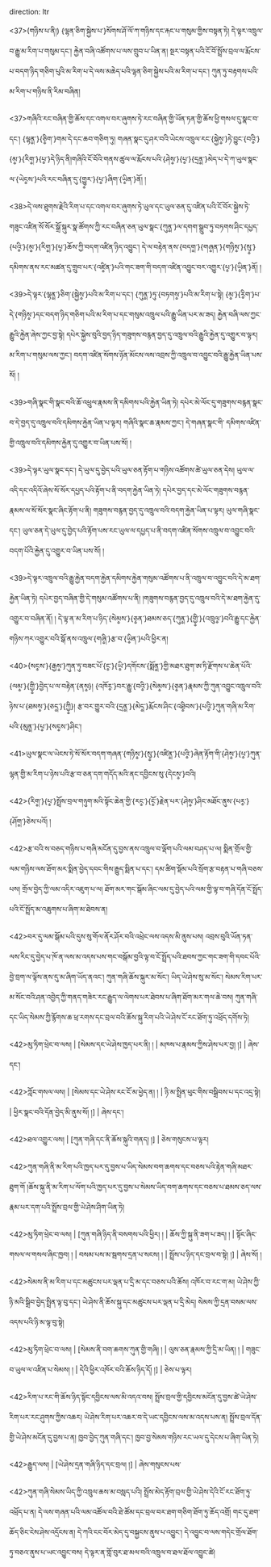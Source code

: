 direction: ltr

<37>(གཉིས་པ་ནི།) {ལྷན་ཅིག་སྐྱེས་པ་}སོགས་ཤོ་ལོ་ཀ་གཉིས་དང་རྐང་པ་གསུམ་གྱིས་བསྟན་ཏེ། དེ་ལྟར་འཁྲུལ་བ་རྒྱུ་མ་རིག་པ་གསུམ་དང་། རྐྱེན་བཞི་འཚོགས་པ་ལས་གྲུབ་པ་ཡིན་ན། སྔར་བསྟན་པའི་ངོ་བོ་སྤྲོས་བྲལ་ལ་རྨོངས་པ་བདག་ཉིད་གཅིག་པུའི་མ་རིག་པ་དེ་ལས་མཆེད་པའི་ལྷན་ཅིག་སྐྱེས་པའི་མ་རིག་པ་དང་། ཀུན་ཏུ་བརྟགས་པའི་མ་རིག་པ་གཉིས་ནི་རིམ་བཞིན། 

<37>གཞིའི་རང་བཞིན་གྱི་ཆོས་དང་འགལ་བར་ཞུགས་ཏེ་རང་བཞིན་གྱི་ཡོན་ཏན་གྱི་ཆོས་ཕྱི་གསལ་དུ་སྣང་བ་དང་། {ལྷན༵་}{ཅི༵ག་}གམ་དེ་དང་ཆབ་གཅིག་ཏུ། གཞན་སྣང་དུ་ཤར་བའི་ཡེངས་འཁྲུལ་རང་{སྐྱེས༵་}ཏེ་བྱུང་{བའི༵་}{མ༵་}{རིག༵་}{པ༵་}དེ་ཉིད་ནི།གཞིའི་ངོ་བོའི་གནས་ཚུལ་ལ་རྨོངས་པའི་{ཤེས༵་}{པ༵་}{དྲན༵་}མེད་པ་དེ་ཀ་ཡུལ་སྣང་ལ་{ཡེང༵ས་}པའི་རང་བཞིན་དུ་{གྱུ༵ར་}{པ༵་}ཞིག་{ཡི༵ན་}ནོ། །

<38>དེ་ལས་ཐུགས་རྗེའི་རིག་པ་དང་འགལ་བར་ཞུགས་ཏེ་ཡུལ་དང་ཡུལ་ཅན་དུ་འཛིན་པའི་ངོ་བོར་སྐྱེས་ཏེ་གཟུང་འཛིན་སོ་སོར་སྒྲོ་སྐུར་སྣ་ཚོགས་ཀྱི་རང་བཞིན་ཅན་ཡུལ་སྣང་{ཀུན༵་}ལ་དགག་སྒྲུབ་ཏུ་བཏགས་ཤིང་དཔྱད་{པའི༵་}{མ༵་}{རིག༵་}{པ༵་}ཆོས་ཀྱི་བདག་འཛིན་ཉིད་འབྱུང་། དེ་ལ་བརྟེན་ནས་{བདག༵་}{གཞ༵ན་}{གཉིས༵་}{སུ༵་}དམིགས་ནས་རང་མཚན་དུ་གྲུབ་པར་{འཛི༵ན་}པའི་གང་ཟག་གི་བདག་འཛིན་འབྱུང་བར་འགྱུར་{པ༵་}{ཡི༵ན་}ནོ། །

<39>དེ་ལྟར་{ལྷན༵་}ཅིག་{སྐྱེས༵་}པའི་མ་རིག་པ་དང་། {ཀུན༵་}ཏུ་{བཏགས༵་}པའི་མ་རིག་པ་སྟེ། {མ༵་}{རི༵ག་}པ་དེ་{གཉིས༵་}དང་བདག་ཉིད་གཅིག་པའི་མ་རིག་པ་དང་གསུམ་འཁྲུལ་པའི་རྒྱུ་ཡིན་པར་མ་ཟད། རྐྱེན་བཞི་ལས་ཀྱང་རྒྱུའི་རྐྱེན་ཞེས་ཀྱང་བྱ་སྟེ། དཔེར་སྐྱེས་བུའི་བྱད་ཉིད་གཟུགས་བརྙན་བྱད་དུ་འཁྲུལ་བའི་རྒྱུའི་རྐྱེན་དུ་འགྱུར་བ་ལྟར། མ་རིག་པ་གསུམ་ལས་ཀྱང་། བདག་འཛིན་སོགས་ཉོན་མོངས་ལས་འབྲས་ཀྱི་འཁྲུལ་བ་འབྱུང་བའི་རྒྱུ་རྐྱེན་ཡིན་པས་སོ། །

<39>གཞི་སྣང་གི་སྣང་བའི་ཆོ་འཕྲུལ་རྣམས་ནི་དམིགས་པའི་རྐྱེན་ཡིན་ཏེ། དཔེར་མེ་ལོང་དུ་གཟུགས་བརྙན་སྣང་བ་དེ་བྱད་དུ་འཁྲུལ་བའི་དམིགས་རྐྱེན་ཡིན་པ་ལྟར། གཞིའི་སྣང་ཆ་རྣམས་ཀྱང་། དེ་གཞན་སྣང་གི་ དམིགས་འཛིན་གྱི་འཁྲུལ་བའི་དམིགས་རྐྱེན་དུ་འགྱུར་བ་ཡིན་པས་སོ། །

<39>དེ་ལྟར་ཡུལ་སྣང་དང་། དེ་ཡུལ་དུ་བྱེད་པའི་ཡུལ་ཅན་རྟོག་པ་གཉིས་འཚོགས་ཚེ་ཡུལ་ཅན་དེས། ཡུལ་ལ་འདི་དང་འདིའོ་ཞེས་སོ་སོར་དཔྱད་པའི་རྟོག་པ་ནི་བདག་རྐྱེན་ཡིན་ཏེ། དཔེར་བྱད་དང་མེ་ལོང་གཟུགས་བརྙན་རྣམས་ལ་སོ་སོར་སྣང་ཞིང་རྟོག་པ་ནི། གཟུགས་བརྙན་བྱད་དུ་འཁྲུལ་བའི་བདག་རྐྱེན་ཡིན་པ་ལྟར། ཡུལ་གཞི་སྣང་དང་། ཡུལ་ཅན་དེ་ཡུལ་དུ་བྱེད་པའི་རྟོག་པས་རང་ཡུལ་ལ་དཔྱད་པ་ནི་བདག་འཛིན་སོགས་འཁྲུལ་བ་འབྱུང་བའི་བདག་པོའི་རྐྱེན་དུ་འགྱུར་བ་ཡིན་པས་སོ། ། 

<39>དེ་ལྟར་འཁྲུལ་བའི་རྒྱུ་རྐྱེན་བདག་རྐྱེན་དམིགས་རྐྱེན་གསུམ་འཚོགས་པ་ནི་འཁྲུལ་བ་འབྱུང་བའི་དེ་མ་ཐག་རྐྱེན་ཡིན་ཏེ། དཔེར་བྱད་བཞིན་གྱི་དེ་གསུམ་འཚོགས་པ་ནི། །གཟུགས་བརྙན་བྱད་དུ་འཁྲུལ་བའི་དེ་མ་ཐག་རྐྱེན་དུ་འགྱུར་བ་བཞིན་ནོ། ། དེ་ལྟ་ན་མ་རིག་པ་ཉིད་{སེམ༵ས་}{ཅ༵ན་}ཐམས་ཅད་{ཀུན༵་}{གྱི༵་}{འཁྲུལ༵་}བའི་རྒྱུ་དང་རྐྱེན་ གཉིས་ཀར་འགྱུར་བའི་སྒོ་ནས་འཁྲུལ་{གཞི༵་}རྩ་བ་{ཡི༵ན་}པའི་ཕྱིར་ན། 

<40>{སང༵ས་}{རྒྱས༵་}ཀུན་ཏུ་བཟང་པོ་{ང༵་}{ཡི༵་}དགོངས་{སྨོན༵་}གྱི་མཐར་ཐུག་ཨ་ཏི་རྫོགས་པ་ཆེན་པོའི་{ལམ༵་}{གྱི༵་}བྱེད་པ་ལ་བརྟེན་{ནས༵}། {འཁོར༵་}བར་རྒྱུ་{བའི༵་}{སེམ༵ས་}{ཅ༵ན་}རྣམས་ཀྱི་ཀུན་འབྱུང་འཁྲུལ་བའི་ཉེས་པ་{ཐམས༵་}{ཅད༵་}{ཀྱི༵}། རྩ་བར་གྱུར་བའི་{དྲན༵་}{མེད༵་}རྨོངས་ཤིང་{འཐི༵བས་}{པའི༵་}ཀུན་གཞི་མ་རིག་པའི་{མུན༵་}{པ༵་}{སང༵ས་}ཤིང་།  

<41>ཡུལ་སྣང་ལ་ཡེངས་ཏེ་སོ་སོར་བདག་གཞན་{གཉིས༵་}{སུ༵་}{འཛིན༵་}{པའི༵་}ཞེན་རྟོག་གི་{ཤེས༵་}{པ༵་}ཀུན་ལྷན་གྱི་མ་རིག་པ་ཉེས་པའི་རྩ་བ་ཅན་དག་གདོད་མའི་ནང་དབྱིངས་སུ་{དེངས༵་}བའི། 

<42>{རིག༵་}{པ༵་}སྤྲོས་བྲལ་གཉུག་མའི་སྟོང་ཆེན་གྱི་{རང༵་}{ངོ༵་}རྗེན་པར་{ཤེས༵་}ཤིང་མཐོང་ནུས་{པར༵་}{ཤོག༵་}ཅེས་པའོ། །

<42>རྩ་བའི་ས་བཅད་གཉིས་པ་གཞི་མངོན་དུ་བྱས་ནས་འཁྲུལ་བ་ལྡོག་པའི་ལམ་བཤད་པ་ལ། སྨིན་གྲོལ་གྱི་ལམ་གཉིས་ལས་ཐོག་མར་སྨིན་བྱེད་དབང་གིས་རྒྱུད་སྨིན་པ་དང་། དམ་ཚིག་སྡོམ་པའི་སྲོག་རྩ་བརྟན་པ་གཞི་བཅས་པས། གྲོལ་བྱེད་ཀྱི་ལམ་འདིར་འཇུག་པ་ལ། ཐོག་མར་གང་སྒོམ་ཞིང་ལམ་དུ་བྱེད་པའི་ལམ་གྱི་ལྟ་བ་གཞི་དོན་ངོ་སྤྲོད་པའི་ངོ་སྤྲོད་མ་འཆུགས་པ་ཞིག་མ་ཐེབས་ན། 

<42>བར་དུ་ལམ་སྒོམ་པའི་དུས་སུ་གོལ་ནོར་ཤོར་བའི་འཕྲེང་ལས་འདས་མི་ནུས་པས། འབྲས་བུའི་ཡོན་ཏན་ལས་རིང་དུ་བྱེད་པ་ཁོ་ན་ལས་མ་འདས་པས་གང་བསྒོམ་བྱའི་ལྟ་བ་ངོ་སྤྲོད་པའི་ཐབས་ཀྱང་གང་ཟག་གི་དབང་པོའི་བྱེ་བྲག་ལ་ལྟོས་ནས་དུ་མ་ཞིག་ཡོད་ནའང་། ཀུན་གཞི་ཆོས་སྐུར་མ་སོང་། ཡིད་ཡེ་ཤེས་སུ་མ་སོང་། སེམས་རིག་པར་མ་སོང་བའི་ཤན་འབྱེད་ཀྱི་གནད་གཟེར་རང་རྒྱུད་ལ་ལེགས་པར་ཐེབས་པ་ཞིག་ཐོག་མར་གལ་ཆེ་བས། ཀུན་གཞི་དང་ཡིད་སེམས་ཀྱི་རྙོགས་ཆ་ཕྲ་རགས་དང་བྲལ་བའི་ཆོས་སྐུ་རིག་པའི་ཡེ་ཤེས་ངོ་རང་ཐོག་ཏུ་འཕྲོད་དགོས་ཏེ། 

<42>མུ་ཏིག་ཕྲེང་བ་ལས།  | [སེམས་དང་ཡེ་ཤེས་ཁྱད་པར་ནི། ། | མཁས་པ་རྣམས་ཀྱིས་ཤེས་པར་བྱ། །] |  ཞེས་དང་།

<42>ཀློང་གསལ་ལས།  | [སེམས་དང་ཡེ་ཤེས་རང་ངོ་མ་ཕྱེད་ན། ། | ཉི་མ་སྤྲིན་ཕུང་གིས་བསྒྲིབས་པ་དང་འདྲ་སྟེ། |  ཕྱིར་སྣང་བའི་དོན་བྱེད་མི་ནུས་སོ། །] |  ཞེས་དང་།

<42>ཐལ་འགྱུར་ལས།  | [ཀུན་གཞི་དང་ནི་ཆོས་སྐུའི་གནད། །] |  ཅེས་གསུངས་པ་ལྟར།

<42>ཀུན་གཞི་ནི་མ་རིག་པའི་ཁྱད་པར་དུ་བྱས་པ་ཡིད་སེམས་བག་ཆགས་དང་བཅས་པའི་རྟེན་གཞི་མཐར་ཐུག་གོ །ཆོས་སྐུ་ནི་མ་རིག་པ་ལོག་པའི་ཁྱད་པར་དུ་བྱས་པ་སེམས་ཡིད་བག་ཆགས་དང་བཅས་པ་ཐམས་ཅད་ལས་རྣམ་པར་དག་པའི་སྤྲོས་བྲལ་གྱི་ཡེ་ཤེས་ཤིག་ཡིན་ཏེ། 

<42>མུ་ཏིག་ཕྲེང་བ་ལས།  | [ཀུན་གཞི་ཉིད་ནི་བསགས་པའི་ཕྱིར། ། | ཆོས་ཀྱི་སྐུ་ནི་ཟག་པ་ཟད། ། | སྟོང་ཞིང་གསལ་ལ་གསལ་ཞིང་ཁྱབ། ། | བསམ་པས་མ་སྦགས་དྲན་པ་སངས། ། | སྤྲོས་པ་ཉིད་དང་བྲལ་བ་སྟེ། །] |  ཞེས་སོ། །

<42>སེམས་ནི་མ་རིག་པ་དང་མཚུངས་པར་ལྡན་པ་དྲི་མ་དང་བཅས་པའི་ཆོས། འཁོར་བ་རང་ག་མ། ཡེ་ཤེས་ཀྱི་ཉི་མའི་སྒྲིབ་བྱེད་སྤྲིན་ལྟ་བུ་དང་། ཡེ་ཤེས་ནི་ཆོས་སྐུ་དང་མཚུངས་པར་ལྡན་པ་དྲི་མེད། སེམས་ཀྱི་དྲན་བསམ་ལས་འདས་པའི་ཉི་མ་ལྟ་བུ་སྟེ། 

<42>མུ་ཏིག་ཕྲེང་བ་ལས།  | [སེམས་ནི་བག་ཆགས་ཀུན་གྱི་གཞི། ། | ལུས་ཅན་རྣམས་ཀྱི་དྲི་མ་ཡིན། ། | གཟུང་བ་ཡུལ་ལ་འཛིན་པ་སེམས། ། | དེའི་ཕྱིར་འཁོར་བའི་ཆོས་ཉིད་དོ། །] |  ཅེས་པ་ལྟར།

<42>རིག་པ་རང་གི་ཆོས་ཉིད་སྟོང་དབྱིངས་ལས་མི་འདའ་བས། སྤྲོས་བྲལ་གྱི་དབྱིངས་མངོན་དུ་བྱས་ཚེ་ཡེ་ཤེས་རིག་པར་རང་ཤུགས་ཀྱིས་འཆར། ཡེ་ཤེས་རིག་པར་འཆར་བ་དེ་ཡང་དབྱིངས་ལས་མ་འདས་པས་ན། སྤྲོས་བྲལ་དོན་གྱི་ཡེ་ཤེས་མངོན་དུ་བྱས་པ་ན། ཁྱབ་བྱེད་ཀུན་གཞི་དང་། ཁྱབ་བྱ་སེམས་གཉིས་རང་ཡལ་དུ་དེངས་པ་ཞིག་ཡིན་ཏེ། 

<42>རྒྱུད་ལས།  | [ཡེ་ཤེས་དྲན་གཞི་ཉིད་དང་བྲལ། །] |  ཞེས་གསུངས་པས་

<42>ཀུན་གཞི་སེམས་ཡིད་ཀྱི་འཁྲུལ་ཆས་མ་བསླད་པའི། སྤྲོས་མེད་རྟོག་བྲལ་གྱི་ཡེ་ཤེས་དེའི་ངོ་རང་ཐོག་ཏུ་འཕྲོད་པ་ན། དེ་ལས་གཞན་པའི་ལམ་འཚོལ་བའི་ཐེ་ཚོམ་དང་བྲལ་བར་ཐག་གཅིག་ཐོག་ཏུ་ཆོད་འགྲོ། གང་དུ་ཐག་ཆོད་ཅིང་ངེས་ཤེས་འདྲོངས་ན། དེ་ཀའི་ངང་བོར་མེད་དུ་བསྐྱངས་ནུས་པ་འབྱུང་། དེ་འབྱུང་བ་ལས་གདེང་གྲོལ་ཐོག་ཏུ་བཅའ་ནུས་པ་ཡང་འབྱུང་བས། དེ་ལྟར་ན་གློ་བུར་ཐ་མལ་བའི་འཁྲུལ་བ་ཐལ་ཐོལ་འབྱུང་ཚེ།
